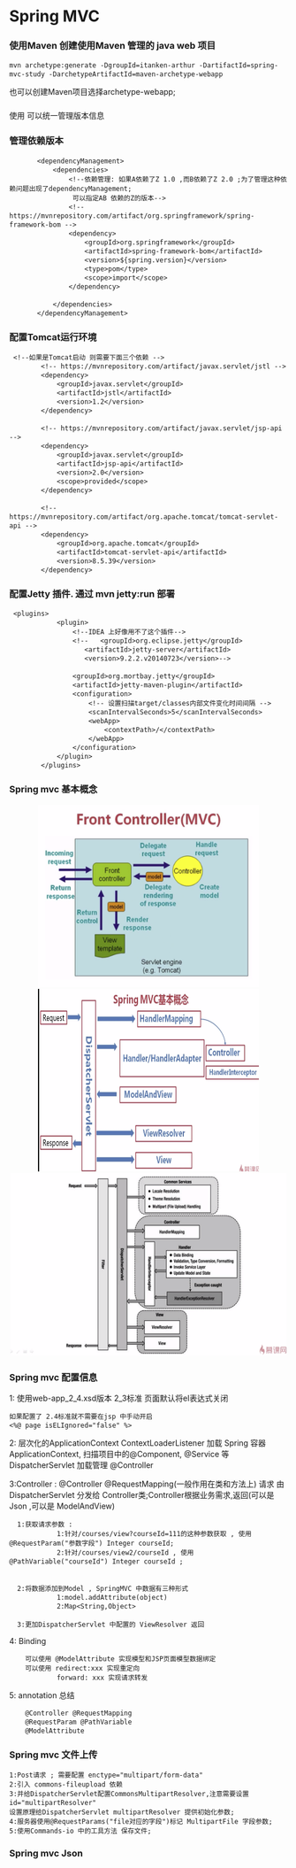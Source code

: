 
 # Spring MVC

 ### 使用Maven 创建使用Maven 管理的 java web 项目

 ```
 mvn archetype:generate -DgroupId=itanken-arthur -DartifactId=spring-mvc-study -DarchetypeArtifactId=maven-archetype-webapp
 ```
 也可以创建Maven项目选择archetype-webapp;

 ### <properties>

 使用 <properties> 可以统一管理版本信息

 ### <dependencyManagement> 管理依赖版本

 ```
        <dependencyManagement>
            <dependencies>
                <!--依赖管理: 如果A依赖了Z 1.0 ,而B依赖了Z 2.0 ;为了管理这种依赖问题出现了dependencyManagement;
                 可以指定AB 依赖的Z的版本-->
                <!-- https://mvnrepository.com/artifact/org.springframework/spring-framework-bom -->
                <dependency>
                    <groupId>org.springframework</groupId>
                    <artifactId>spring-framework-bom</artifactId>
                    <version>${spring.version}</version>
                    <type>pom</type>
                    <scope>import</scope>
                </dependency>

            </dependencies>
        </dependencyManagement>

 ```

 ### 配置Tomcat运行环境

 ```
  <!--如果是Tomcat启动 则需要下面三个依赖 -->
         <!-- https://mvnrepository.com/artifact/javax.servlet/jstl -->
         <dependency>
             <groupId>javax.servlet</groupId>
             <artifactId>jstl</artifactId>
             <version>1.2</version>
         </dependency>

         <!-- https://mvnrepository.com/artifact/javax.servlet/jsp-api -->
         <dependency>
             <groupId>javax.servlet</groupId>
             <artifactId>jsp-api</artifactId>
             <version>2.0</version>
             <scope>provided</scope>
         </dependency>

         <!-- https://mvnrepository.com/artifact/org.apache.tomcat/tomcat-servlet-api -->
         <dependency>
             <groupId>org.apache.tomcat</groupId>
             <artifactId>tomcat-servlet-api</artifactId>
             <version>8.5.39</version>
         </dependency>

 ```

 ### 配置Jetty 插件. 通过 mvn jetty:run 部署

 ```
  <plugins>
             <plugin>
                 <!--IDEA 上好像用不了这个插件-->
                 <!--   <groupId>org.eclipse.jetty</groupId>
                    <artifactId>jetty-server</artifactId>
                    <version>9.2.2.v20140723</version>-->

                 <groupId>org.mortbay.jetty</groupId>
                 <artifactId>jetty-maven-plugin</artifactId>
                 <configuration>
                     <!-- 设置扫描target/classes内部文件变化时间间隔 -->
                     <scanIntervalSeconds>5</scanIntervalSeconds>
                     <webApp>
                         <contextPath>/</contextPath>
                     </webApp>
                 </configuration>
             </plugin>
         </plugins>

 ```
 
 ### Spring mvc 基本概念
  <div align="center">
  <img  src="mkimages/spring-mvc-0.png" height="330" width="400">
  <img  src="mkimages/spring-mvc-1.png" height="330" width="400">
  <img  src="mkimages/spring-mvc-2.png" height="330" width="500">
  </div>
  
  
 ###  Spring mvc 配置信息
 
  1: 使用web-app_2_4.xsd版本 2_3标准 页面默认将el表达式关闭
  
  ```$xslt
  如果配置了 2.4标准就不需要在jsp 中手动开启
 <%@ page isELIgnored="false" %>
```

  2: 层次化的ApplicationContext
    ContextLoaderListener 加载 Spring 容器ApplicationContext, 扫描项目中的@Component, @Service 等
    DispatcherServlet 加载管理 @Controller
    
    
  3:Controller : @Controller  @RequestMapping(一般作用在类和方法上)
    请求 由DispatcherServlet 分发给 Controller类;Controller根据业务需求,返回(可以是Json ,可以是 ModelAndView)  
      
      1:获取请求参数 :
                1:针对/courses/view?courseId=111的这种参数获取 , 使用 @RequestParam("参数字段") Integer courseId;
                2:针对/courses/view2/courseId , 使用@PathVariable("courseId") Integer courseId ;
                
                
      2:将数据添加到Model , SpringMVC 中数据有三种形式
                1:model.addAttribute(object)
                2:Map<String,Object>
                
      3:更加DispatcherServlet 中配置的 ViewResolver 返回
      
      

 

  4: Binding 
        
        可以使用 @ModelAttribute 实现模型和JSP页面模型数据绑定
        可以使用 redirect:xxx 实现重定向
                forward: xxx 实现请求转发
                
  5: annotation 总结
  
        @Controller @RequestMapping 
        @RequestParam @PathVariable
        @ModelAttribute
                      
                
 ###  Spring mvc 文件上传
    
    1:Post请求 ; 需要配置 enctype="multipart/form-data"    
    2:引入 commons-fileupload 依赖
    3:并给DispatcherServlet配置CommonsMultipartResolver,注意需要设置id="multipartResolver" 
    设置原理给DispatcherServlet multipartResolver 提供初始化参数;
    4:服务器使用@RequestParams("file对应的字段")标记 MultipartFile 字段参数;
    5:使用Commands-io 中的工具方法 保存文件;
    
    
  ###  Spring mvc Json
  
    
